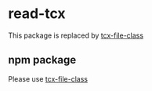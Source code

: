# read-tcx

This package is replaced by [tcx-file-class](https://github.com/stratis-vip/tcx-file-class) 


## npm package
Please use [tcx-file-class](https://www.npmjs.com/package/tcx-file-class)